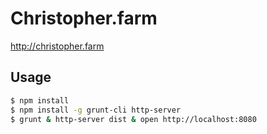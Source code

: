 # Christopher.farm

http://christopher.farm

## Usage

```bash
$ npm install
$ npm install -g grunt-cli http-server
$ grunt & http-server dist & open http://localhost:8080
```
